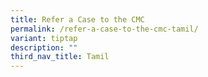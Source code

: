```yaml
---
title: Refer a Case to the CMC
permalink: /refer-a-case-to-the-cmc-tamil/
variant: tiptap
description: ""
third_nav_title: Tamil
---
```

